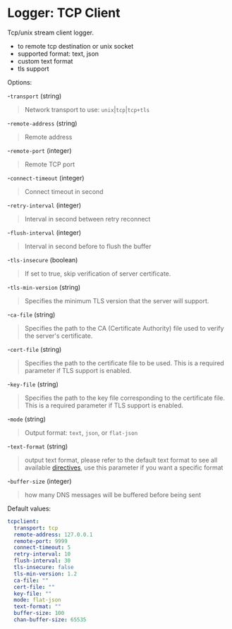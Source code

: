 
# Logger: TCP Client

Tcp/unix stream client logger.

* to remote tcp destination or unix socket
* supported format: text, json
* custom text format
* tls support

Options:

-`transport` (string)
  > Network transport to use: `unix`|`tcp`|`tcp+tls`

-`remote-address` (string)
  > Remote address

-`remote-port` (integer)
  > Remote TCP port

-`connect-timeout` (integer)
  > Connect timeout in second

-`retry-interval` (integer)
  > Interval in second between retry reconnect

-`flush-interval` (integer)
  > Interval in second before to flush the buffer

-`tls-insecure` (boolean)
  > If set to true, skip verification of server certificate.

-`tls-min-version` (string)
  > Specifies the minimum TLS version that the server will support.

-`ca-file` (string)
  > Specifies the path to the CA (Certificate Authority) file used to verify the server's certificate.

-`cert-file` (string)
  > Specifies the path to the certificate file to be used. This is a required parameter if TLS support is enabled.

-`key-file` (string)
  > Specifies the path to the key file corresponding to the certificate file. This is a required parameter if TLS support is enabled.

-`mode` (string)
  > Output format: `text`, `json`, or `flat-json`

-`text-format` (string)
  > output text format, please refer to the default text format to see all available [directives](../configuration.md#custom-text-format), use this parameter if you want a specific format

-`buffer-size` (integer)
  > how many DNS messages will be buffered before being sent

Default values:

```yaml
tcpclient:
  transport: tcp
  remote-address: 127.0.0.1
  remote-port: 9999
  connect-timeout: 5
  retry-interval: 10
  flush-interval: 30
  tls-insecure: false
  tls-min-version: 1.2
  ca-file: ""
  cert-file: ""
  key-file: ""
  mode: flat-json
  text-format: ""
  buffer-size: 100
  chan-buffer-size: 65535
```
